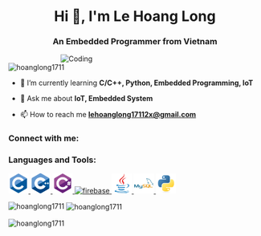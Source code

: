 <h1 align="center">Hi 👋, I'm Le Hoang Long</h1>
<h3 align="center">An Embedded Programmer from Vietnam</h3>
<img align="right" alt="Coding" width="400" src="https://www.bypeople.com/wp-content/uploads/2019/03/people-at-work.gif">
<p align="left"> <img src="https://komarev.com/ghpvc/?username=hoanglong1711&label=Profile%20views&color=0e75b6&style=flat" alt="hoanglong1711" /> </p>

- 🌱 I’m currently learning **C/C++, Python, Embedded Programming, IoT**

- 💬 Ask me about **IoT, Embedded System**

- 📫 How to reach me **lehoanglong17112x@gmail.com**

<h3 align="left">Connect with me:</h3>
<p align="left">
</p>

<h3 align="left">Languages and Tools:</h3>
<p align="left"> <a href="https://www.cprogramming.com/" target="_blank" rel="noreferrer"> <img src="https://raw.githubusercontent.com/devicons/devicon/master/icons/c/c-original.svg" alt="c" width="40" height="40"/> </a> <a href="https://www.w3schools.com/cpp/" target="_blank" rel="noreferrer"> <img src="https://raw.githubusercontent.com/devicons/devicon/master/icons/cplusplus/cplusplus-original.svg" alt="cplusplus" width="40" height="40"/> </a> <a href="https://www.w3schools.com/cs/" target="_blank" rel="noreferrer"> <img src="https://raw.githubusercontent.com/devicons/devicon/master/icons/csharp/csharp-original.svg" alt="csharp" width="40" height="40"/> </a> <a href="https://firebase.google.com/" target="_blank" rel="noreferrer"> <img src="https://www.vectorlogo.zone/logos/firebase/firebase-icon.svg" alt="firebase" width="40" height="40"/> </a> <a href="https://www.java.com" target="_blank" rel="noreferrer"> <img src="https://raw.githubusercontent.com/devicons/devicon/master/icons/java/java-original.svg" alt="java" width="40" height="40"/> </a> <a href="https://www.mysql.com/" target="_blank" rel="noreferrer"> <img src="https://raw.githubusercontent.com/devicons/devicon/master/icons/mysql/mysql-original-wordmark.svg" alt="mysql" width="40" height="40"/> </a> <a href="https://www.python.org" target="_blank" rel="noreferrer"> <img src="https://raw.githubusercontent.com/devicons/devicon/master/icons/python/python-original.svg" alt="python" width="40" height="40"/> </a> </p>

<p><img align="left" src="https://github-readme-stats.vercel.app/api/top-langs?username=hoanglong1711&show_icons=true&locale=en&layout=compact" alt="hoanglong1711" /></p>

<p>&nbsp;<img align="center" src="https://github-readme-stats.vercel.app/api?username=hoanglong1711&show_icons=true&locale=en" alt="hoanglong1711" /></p>

<p><img align="center" src="https://github-readme-streak-stats.herokuapp.com/?user=hoanglong1711&" alt="hoanglong1711" /></p>
